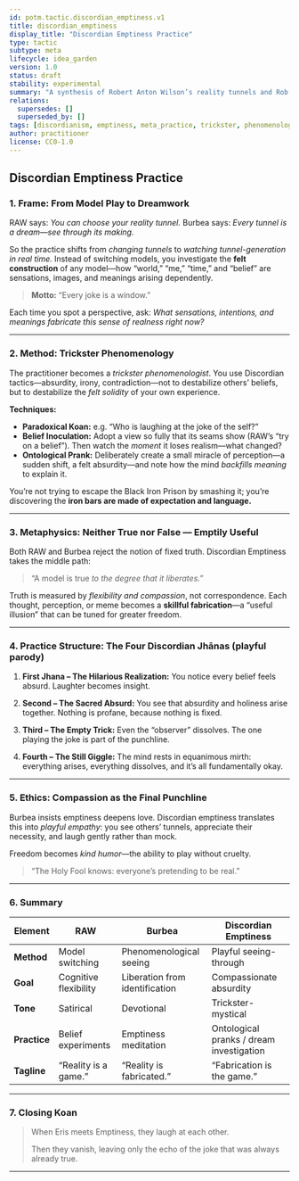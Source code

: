 ```yaml
---
id: potm.tactic.discordian_emptiness.v1
title: discordian_emptiness
display_title: "Discordian Emptiness Practice"
type: tactic
subtype: meta
lifecycle: idea_garden
version: 1.0
status: draft
stability: experimental
summary: "A synthesis of Robert Anton Wilson’s reality tunnels and Rob Burbea’s emptiness teachings, reframing Discordian play as phenomenological liberation through humor, paradox, and compassionate absurdity."
relations:
  supersedes: []
  superseded_by: []
tags: [discordianism, emptiness, meta_practice, trickster, phenomenology, potm, forge_origin:raw_burbea_synthesis, spiral_eval:idea_garden_2025]
author: practitioner
license: CC0-1.0
---
```


## **Discordian Emptiness Practice**

### **1. Frame: From Model Play to Dreamwork**

RAW says: *You can choose your reality tunnel.*
Burbea says: *Every tunnel is a dream—see through its making.*

So the practice shifts from *changing tunnels* to *watching tunnel-generation in real time.*
Instead of switching models, you investigate the **felt construction** of any model—how “world,” “me,” “time,” and “belief” are sensations, images, and meanings arising dependently.

> **Motto:** “Every joke is a window.”

Each time you spot a perspective, ask: *What sensations, intentions, and meanings fabricate this sense of realness right now?*

---

### **2. Method: Trickster Phenomenology**

The practitioner becomes a *trickster phenomenologist*.
You use Discordian tactics—absurdity, irony, contradiction—not to destabilize others’ beliefs, but to destabilize the *felt solidity* of your own experience.

**Techniques:**

* **Paradoxical Koan:** e.g. “Who is laughing at the joke of the self?”
* **Belief Inoculation:** Adopt a view so fully that its seams show (RAW’s “try on a belief”). Then watch the *moment* it loses realism—what changed?
* **Ontological Prank:** Deliberately create a small miracle of perception—a sudden shift, a felt absurdity—and note how the mind *backfills meaning* to explain it.

You’re not trying to escape the Black Iron Prison by smashing it; you’re discovering the **iron bars are made of expectation and language.**

---

### **3. Metaphysics: Neither True nor False — Emptily Useful**

Both RAW and Burbea reject the notion of fixed truth.
Discordian Emptiness takes the middle path:

> “A model is true *to the degree that it liberates.*”

Truth is measured by *flexibility and compassion*, not correspondence.
Each thought, perception, or meme becomes a **skillful fabrication**—a “useful illusion” that can be tuned for greater freedom.

---

### **4. Practice Structure: The Four Discordian Jhānas (playful parody)**

1. **First Jhana – The Hilarious Realization:**
   You notice every belief feels absurd. Laughter becomes insight.

2. **Second – The Sacred Absurd:**
   You see that absurdity and holiness arise together. Nothing is profane, because nothing is fixed.

3. **Third – The Empty Trick:**
   Even the “observer” dissolves. The one playing the joke is part of the punchline.

4. **Fourth – The Still Giggle:**
   The mind rests in equanimous mirth: everything arises, everything dissolves, and it’s all fundamentally okay.

---

### **5. Ethics: Compassion as the Final Punchline**

Burbea insists emptiness deepens love.
Discordian emptiness translates this into *playful empathy*: you see others’ tunnels, appreciate their necessity, and laugh gently rather than mock.

Freedom becomes *kind humor*—the ability to play without cruelty.

> “The Holy Fool knows: everyone’s pretending to be real.”

---

### **6. Summary**

| Element      | RAW                   | Burbea                         | Discordian Emptiness                     |
| ------------ | --------------------- | ------------------------------ | ---------------------------------------- |
| **Method**   | Model switching       | Phenomenological seeing        | Playful seeing-through                   |
| **Goal**     | Cognitive flexibility | Liberation from identification | Compassionate absurdity                  |
| **Tone**     | Satirical             | Devotional                     | Trickster-mystical                       |
| **Practice** | Belief experiments    | Emptiness meditation           | Ontological pranks / dream investigation |
| **Tagline**  | “Reality is a game.”  | “Reality is fabricated.”       | “Fabrication is the game.”               |

---

### **7. Closing Koan**

> When Eris meets Emptiness, they laugh at each other.
>
> Then they vanish, leaving only the echo of the joke that was always already true.

---

